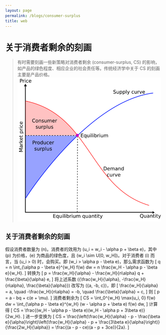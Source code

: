 ```yaml
---
layout: page
permalink: /blogs/consumer-surplus
title: web
---
```


# 关于消费者剩余的刻画
> 有时需要刻画一些新策略对消费者剩余 (consumer-surplus, CS) 的影响，如产品的绿色程度、相应企业的社会责任等。传统经济学中关于 CS 的刻画主要是产品价格。
<br>![Economic-surpluses.svg](consumer-surplus.assets/Economic-surpluses.svg)

## 关于消费者剩余的刻画
假设消费者数量为 \(n\)。消费者的效用为 \(u_i = w_i - \alpha p + \beta e\)，其中 \(p\) 为价格，\(e\) 为商品的绿色度，且 \(w_i \sim U[0, w_H]\)。对于消费者 \(i\) 而言，当 \(u_i > 0\) 时，会购买。即 \(w_i > \alpha p - \beta e\)，那么需求函数为 
\[
q = n \int_{\alpha p - \beta e}^{w_H} f(w) dw = n \frac{w_H - \alpha p - \beta e}{w_H}.
\]
转换为 
\[
p = \frac{w_H}{\alpha} - \frac{w_H}{n\alpha} q + \frac{\beta}{\alpha} e,
\]
将上述系数 \(\{\frac{w_H}{\alpha}, -\frac{w_H}{n\alpha}, \frac{\beta}{\alpha}\}\) 改写为 \(\{a, -b, c\}\)，即
\[
\frac{w_H}{\alpha} = a, \quad -\frac{w_H}{n\alpha} = -b, \quad \frac{\beta}{\alpha} = c,
\]
则 
\[
p = a - bq + c(e + \mu).
\]
消费者剩余为
\[
CS = \int_0^{w_H} \max\{u_i, 0\} f(w) dw = \int_{\alpha p - \beta e}^{w_H} (w - \alpha p + \beta e) f(w) dw,
\]
计算得
\[
CS = \frac{(w_H - \alpha p - \beta e)(w_H - \alpha p + 3\beta e)}{2w_H}.
\]
进一步变换为
\[
CS = \frac{\left(\frac{w_H}{\alpha} - p - \frac{\beta e}{\alpha}\right)\left(\frac{w_H}{\alpha} - p + \frac{3\beta e}{\alpha}\right)}{\frac{2w_H}{\alpha}} = \frac{(a - p - ce)(a - p + 3ce)}{2a}.
\]
